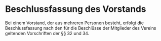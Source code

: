 # Beschlussfassung des Vorstands

Bei einem Vorstand, der aus mehreren Personen besteht, erfolgt die Beschlussfassung nach den für die Beschlüsse der Mitglieder des Vereins geltenden Vorschriften der §§ 32 und 34. 


